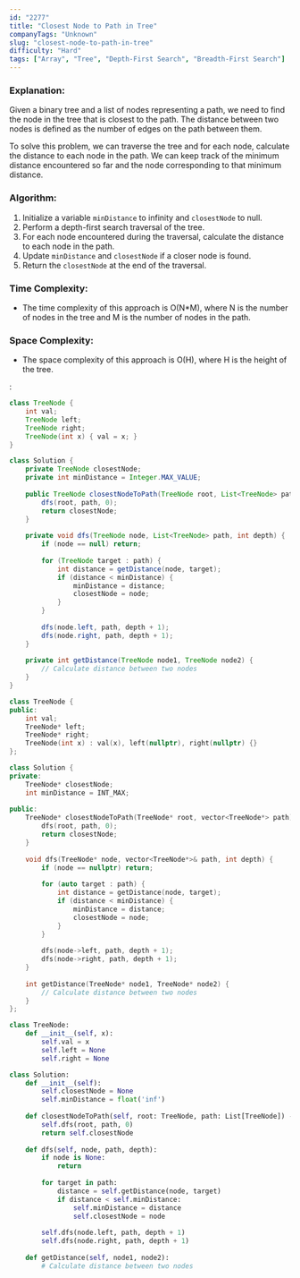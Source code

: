 ```yaml
---
id: "2277"
title: "Closest Node to Path in Tree"
companyTags: "Unknown"
slug: "closest-node-to-path-in-tree"
difficulty: "Hard"
tags: ["Array", "Tree", "Depth-First Search", "Breadth-First Search"]
---
```


### Explanation:

Given a binary tree and a list of nodes representing a path, we need to find the node in the tree that is closest to the path. The distance between two nodes is defined as the number of edges on the path between them.

To solve this problem, we can traverse the tree and for each node, calculate the distance to each node in the path. We can keep track of the minimum distance encountered so far and the node corresponding to that minimum distance.

### Algorithm:
1. Initialize a variable `minDistance` to infinity and `closestNode` to null.
2. Perform a depth-first search traversal of the tree.
3. For each node encountered during the traversal, calculate the distance to each node in the path.
4. Update `minDistance` and `closestNode` if a closer node is found.
5. Return the `closestNode` at the end of the traversal.

### Time Complexity:
- The time complexity of this approach is O(N*M), where N is the number of nodes in the tree and M is the number of nodes in the path.

### Space Complexity:
- The space complexity of this approach is O(H), where H is the height of the tree.

:

```java
class TreeNode {
    int val;
    TreeNode left;
    TreeNode right;
    TreeNode(int x) { val = x; }
}

class Solution {
    private TreeNode closestNode;
    private int minDistance = Integer.MAX_VALUE;
    
    public TreeNode closestNodeToPath(TreeNode root, List<TreeNode> path) {
        dfs(root, path, 0);
        return closestNode;
    }
    
    private void dfs(TreeNode node, List<TreeNode> path, int depth) {
        if (node == null) return;
        
        for (TreeNode target : path) {
            int distance = getDistance(node, target);
            if (distance < minDistance) {
                minDistance = distance;
                closestNode = node;
            }
        }
        
        dfs(node.left, path, depth + 1);
        dfs(node.right, path, depth + 1);
    }
    
    private int getDistance(TreeNode node1, TreeNode node2) {
        // Calculate distance between two nodes
    }
}
```

```cpp
class TreeNode {
public:
    int val;
    TreeNode* left;
    TreeNode* right;
    TreeNode(int x) : val(x), left(nullptr), right(nullptr) {}
};

class Solution {
private:
    TreeNode* closestNode;
    int minDistance = INT_MAX;
    
public:
    TreeNode* closestNodeToPath(TreeNode* root, vector<TreeNode*> path) {
        dfs(root, path, 0);
        return closestNode;
    }
    
    void dfs(TreeNode* node, vector<TreeNode*>& path, int depth) {
        if (node == nullptr) return;
        
        for (auto target : path) {
            int distance = getDistance(node, target);
            if (distance < minDistance) {
                minDistance = distance;
                closestNode = node;
            }
        }
        
        dfs(node->left, path, depth + 1);
        dfs(node->right, path, depth + 1);
    }
    
    int getDistance(TreeNode* node1, TreeNode* node2) {
        // Calculate distance between two nodes
    }
};
```

```python
class TreeNode:
    def __init__(self, x):
        self.val = x
        self.left = None
        self.right = None

class Solution:
    def __init__(self):
        self.closestNode = None
        self.minDistance = float('inf')
    
    def closestNodeToPath(self, root: TreeNode, path: List[TreeNode]) -> TreeNode:
        self.dfs(root, path, 0)
        return self.closestNode
    
    def dfs(self, node, path, depth):
        if node is None:
            return
        
        for target in path:
            distance = self.getDistance(node, target)
            if distance < self.minDistance:
                self.minDistance = distance
                self.closestNode = node
        
        self.dfs(node.left, path, depth + 1)
        self.dfs(node.right, path, depth + 1)
    
    def getDistance(self, node1, node2):
        # Calculate distance between two nodes
```